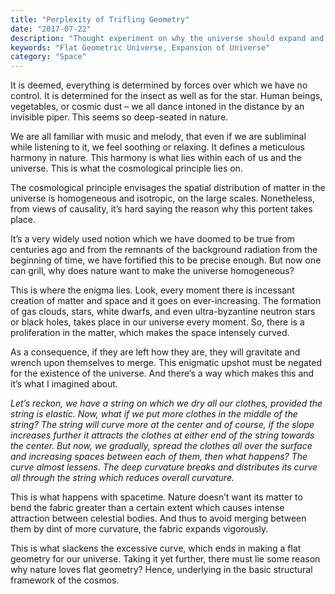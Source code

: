 ```yaml
---
title: "Perplexity of Trifling Geometry"
date: "2017-07-22"
description: "Thought experiment on why the universe should expand and what if it doesn't. I suspect here that nature must like flat geometry a lot."
keywords: "Flat Geometric Universe, Expansion of Universe"
category: "Space"
---
```


It is deemed, everything is determined by forces over which we have no control. It is determined for the insect as well as for the star. Human beings, vegetables, or cosmic dust – we all dance intoned in the distance by an invisible piper. This seems so deep-seated in nature.

We are all familiar with music and melody, that even if we are subliminal while listening to it, we feel soothing or relaxing. It defines a meticulous harmony in nature. This harmony is what lies within each of us and the universe. This is what the cosmological principle lies on.

The cosmological principle envisages the spatial distribution of matter in the universe is homogeneous and isotropic, on the large scales. Nonetheless, from views of causality, it’s hard saying the reason why this portent takes place.

It’s a very widely used notion which we have doomed to be true from centuries ago and from the remnants of the background radiation from the beginning of time, we have fortified this to be precise enough. But now one can grill, why does nature want to make the universe homogeneous?

This is where the enigma lies. Look, every moment there is incessant creation of matter and space and it goes on ever-increasing. The formation of gas clouds, stars, white dwarfs, and even ultra-byzantine neutron stars or black holes, takes place in our universe every moment. So, there is a proliferation in the matter, which makes the space intensely curved.

As a consequence, if they are left how they are, they will gravitate and wrench upon themselves to merge. This enigmatic upshot must be negated for the existence of the universe. And there’s a way which makes this and it’s what I imagined about.

_Let’s reckon, we have a string on which we dry all our clothes, provided the string is elastic. Now, what if we put more clothes in the middle of the string? The string will curve more at the center and of course, if the slope increases further it attracts the clothes at either end of the string towards the center. But now, we gradually, spread the clothes all over the surface and increasing spaces between each of them, then what happens? The curve almost lessens. The deep curvature breaks and distributes its curve all through the string which reduces overall curvature._

This is what happens with spacetime. Nature doesn’t want its matter to bend the fabric greater than a certain extent which causes intense attraction between celestial bodies. And thus to avoid merging between them by dint of more curvature, the fabric expands vigorously.

This is what slackens the excessive curve, which ends in making a flat geometry for our universe. Taking it yet further, there must lie some reason why nature loves flat geometry? Hence, underlying in the basic structural framework of the cosmos.
